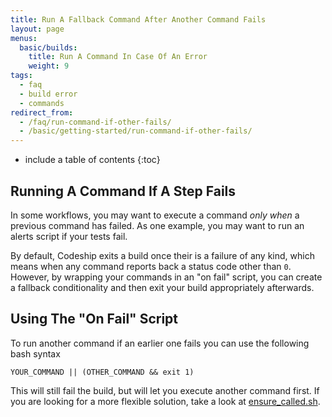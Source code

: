 ```yaml
---
title: Run A Fallback Command After Another Command Fails
layout: page
menus:
  basic/builds:
    title: Run A Command In Case Of An Error
    weight: 9
tags:
  - faq
  - build error
  - commands
redirect_from:
  - /faq/run-command-if-other-fails/
  - /basic/getting-started/run-command-if-other-fails/
---
```


* include a table of contents
{:toc}

## Running A Command If A Step Fails

In some workflows, you may want to execute a command _only when_ a previous command has failed. As one example, you may want to run an alerts script if your tests fail.

By default, Codeship exits a build once their is a failure of any kind, which means when any command reports back a status code other than `0`. However, by wrapping your commands in an "on fail" script, you can create a fallback conditionality and then exit your build appropriately afterwards.

## Using The "On Fail" Script

To run another command if an earlier one fails you can use the following bash syntax

```shell
YOUR_COMMAND || (OTHER_COMMAND && exit 1)
```

This will still fail the build, but will let you execute another command first. If you are looking for a more flexible solution, take a look at [ensure_called.sh](https://github.com/codeship/scripts/blob/master/utilities/ensure_called.sh).
